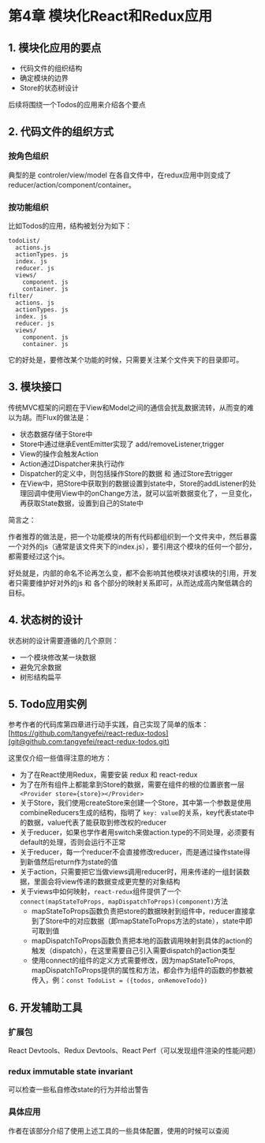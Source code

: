 # 第4章 模块化React和Redux应用

## 1. 模块化应用的要点

- 代码文件的组织结构
- 确定模块的边界
- Store的状态树设计

后续将围绕一个Todos的应用来介绍各个要点

## 2. 代码文件的组织方式

### 按角色组织

典型的是 controler/view/model 在各自文件中，在redux应用中则变成了reducer/action/component/container。

### 按功能组织

比如Todos的应用，结构被划分为如下：

```
todoList/ 
  actions.js 
  actionTypes. js 
  index. js 
  reducer. js 
  views/ 
    component. js 
    container. js 
filter/ 
  actions. js 
  actionTypes. js 
  index. js 
  reducer. js 
  views/ 
    component. js 
    container. js
```

它的好处是，要修改某个功能的时候，只需要关注某个文件夹下的目录即可。

## 3. 模块接口

传统MVC框架的问题在于View和Model之间的通信会扰乱数据流转，从而变的难以为胡。而Flux的做法是：

- 状态数据存储于Store中
- Store中通过继承EventEmitter实现了 add/removeListener,trigger
- View的操作会触发Action
- Action通过Dispatcher来执行动作
- Dispatcher的定义中，则包括操作Store的数据 和 通过Store去trigger
- 在View中，把Store中获取到的数据设置到state中，Store的addListener的处理回调中使用View中的onChange方法，就可以监听数据变化了，一旦变化，再获取State数据，设置到自己的State中


简言之：

作者推荐的做法是，把一个功能模块的所有代码都组织到一个文件夹中，然后暴露一个对外的js（通常是该文件夹下的index.js），要引用这个模块的任何一个部分，都需要经过这个js。

好处就是，内部的命名不论再怎么变，都不会影响其他模块对该模块的引用，开发者只需要维护好对外的js 和 各个部分的映射关系即可，从而达成高内聚低耦合的目标。

## 4. 状态树的设计

状态树的设计需要遵循的几个原则：

- 一个模块修改某一块数据
- 避免冗余数据
- 树形结构扁平

## 5. Todo应用实例

参考作者的代码库第四章进行动手实践，自己实现了简单的版本：[https://github.com/tangyefei/react-redux-todos](git@github.com:tangyefei/react-redux-todos.git)

这里仅介绍一些值得注意的地方：

- 为了在React使用Redux，需要安装 redux 和 react-redux
- 为了在所有组件上都能拿到Store的数据，需要在组件的根的位置嵌套一层 `<Provider store={store}></Provider>`
- 关于Store，我们使用createStore来创建一个Store，其中第一个参数是使用combineReducers生成的结构，指明了 `key: value`的关系，key代表state中的数据，value代表了能获取到修改权的reducer
- 关于reducer，如果也学作者用switch来做action.type的不同处理，必须要有default的处理，否则会运行不正常
- 关于reducer，每一个reducer不会直接修改reducer，而是通过操作state得到新值然后return作为state的值
- 关于action，只需要把它当做views调用reducer时，用来传递的一组封装数据，里面会将view传递的数据变成更完整的对象结构
- 关于views中如何映射，`react-redux`组件提供了一个`connect(mapStateToProps, mapDispatchToProps)(component)`方法
  - mapStateToProps函数负责把store的数据映射到组件中，reducer直接拿到了Store中的对应数据（即mapStateToProps方法的state），state中即可取到值
  - mapDispatchToProps函数负责把本地的函数调用映射到具体的action的触发（dispatch），在这里需要自己引入需要dispatch的action类型
  - 使用connect的组件的定义方式需要修改，因为mapStateToProps, mapDispatchToProps提供的属性和方法，都会作为组件的函数的参数被传入，例：`const TodoList = ({todos, onRemoveTodo})`


## 6. 开发辅助工具

### 扩展包

React Devtools、Redux Devtools、React Perf（可以发现组件渲染的性能问题）

### redux immutable state invariant

可以检查一些私自修改state的行为并给出警告

### 具体应用

作者在该部分介绍了使用上述工具的一些具体配置，使用的时候可以查阅

